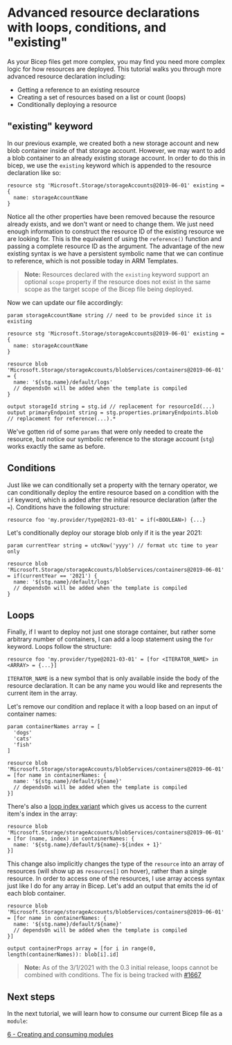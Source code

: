 # Advanced resource declarations with loops, conditions, and "existing"

As your Bicep files get more complex, you may find you need more complex logic for how resources are deployed. This tutorial walks you through more advanced resource declaration including:

* Getting a reference to an existing resource
* Creating a set of resources based on a list or count (loops)
* Conditionally deploying a resource


## "existing" keyword

In our previous example, we created both a new storage account and new blob container inside of that storage account. However, we may want to add a blob container to an already existing storage account. In order to do this in bicep, we use the `existing` keyword which is appended to the resource declaration like so:

```Bicep
resource stg 'Microsoft.Storage/storageAccounts@2019-06-01' existing = {
  name: storageAccountName
}
```

Notice all the other properties have been removed because the resource already exists, and we don't want or need to change them. We just need enough information to construct the resource ID of the existing resource we are looking for. This is the equivalent of using the `reference()` function and passing a complete resource ID as the argument. The advantage of the new existing syntax is we have a persistent symbolic name that we can continue to reference, which is not possible today in ARM Templates.

>**Note:** Resources declared with the `existing` keyword support an optional `scope` property if the resource does not exist in the same scope as the target scope of the Bicep file being deployed.

Now we can update our file accordingly:

```bicep
param storageAccountName string // need to be provided since it is existing

resource stg 'Microsoft.Storage/storageAccounts@2019-06-01' existing = {
  name: storageAccountName
}

resource blob 'Microsoft.Storage/storageAccounts/blobServices/containers@2019-06-01' = {
  name: '${stg.name}/default/logs'
  // dependsOn will be added when the template is compiled
}

output storageId string = stg.id // replacement for resourceId(...)
output primaryEndpoint string = stg.properties.primaryEndpoints.blob // replacement for reference(...).*
```

We've gotten rid of some `params` that were only needed to create the resource, but notice our symbolic reference to the storage account (`stg`) works exactly the same as before.

## Conditions

Just like we can conditionally set a property with the ternary operator, we can conditionally deploy the entire resource based on a condition with the `if` keyword, which is added after the initial resource declaration (after the `=`). Conditions have the following structure:

```bicep
resource foo 'my.provider/type@2021-03-01' = if(<BOOLEAN>) {...}
```

Let's conditionally deploy our storage blob only if it is the year 2021:

```bicep
param currentYear string = utcNow('yyyy') // format utc time to year only

resource blob 'Microsoft.Storage/storageAccounts/blobServices/containers@2019-06-01' = if(currentYear == '2021') {
  name: '${stg.name}/default/logs'
  // dependsOn will be added when the template is compiled
}
```

## Loops

Finally, if I want to deploy not just one storage container, but rather some arbitrary number of containers, I can add a loop statement using the `for` keyword. Loops follow the structure:

```bicep
resource foo 'my.provider/type@2021-03-01' = [for <ITERATOR_NAME> in <ARRAY> = {...}]
```

`ITERATOR_NAME` is a new symbol that is only available inside the body of the resource declaration. It can be any name you would like and represents the current item in the array.

Let's remove our condition and replace it with a loop based on an input of container names: 

```bicep
param containerNames array = [
  'dogs'
  'cats'
  'fish'
]

resource blob 'Microsoft.Storage/storageAccounts/blobServices/containers@2019-06-01' = [for name in containerNames: {
  name: '${stg.name}/default/${name}'
  // dependsOn will be added when the template is compiled
}]
```

There's also a [loop index variant](../spec/loops.md#use-the-loop-index) which gives us access to the current item's index in the array:
```bicep
resource blob 'Microsoft.Storage/storageAccounts/blobServices/containers@2019-06-01' = [for (name, index) in containerNames: {
  name: '${stg.name}/default/${name}-${index + 1}'
}]
```

This change also implicitly changes the type of the `resource` into an array of resources (will show up as `resources[]` on hover), rather than a single resource. In order to access one of the resources, I use array access syntax just like I do for any array in Bicep. Let's add an output that emits the id of each blob container.

```bicep
resource blob 'Microsoft.Storage/storageAccounts/blobServices/containers@2019-06-01' = [for name in containerNames: {
  name: '${stg.name}/default/${name}'
  // dependsOn will be added when the template is compiled
}]

output containerProps array = [for i in range(0, length(containerNames)): blob[i].id]
```

>**Note:** As of the 3/1/2021 with the 0.3 initial release, loops cannot be combined with conditions. The fix is being tracked with [#1667](https://github.com/Azure/bicep/issues/1667)

## Next steps

In the next tutorial, we will learn how to consume our current Bicep file as a `module`:

[6 - Creating and consuming modules](./06-creating-modules.md)

